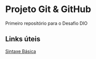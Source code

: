 # Projeto Git & GitHub
Primeiro repositório para o Desafio DIO

## Links úteis

[Sintaxe Básica](https://markdown.net.br/sintaxe-basica/)
